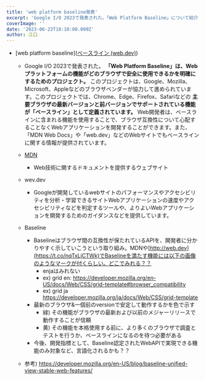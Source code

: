 ```yaml
---
title: 'web platform baseline発表'
excerpt: 'Google I/O 2023で発表された。「Web Platform Baseline」について紹介'
coverImage: ''
date: '2023-06-23T18:10:00.000Z'
author: 江口
---
```


- [web platform baseline]([ベースライン (web.dev)](https://web.dev/baseline/))
	- Google I/O 2023で発表された。 **「Web Platform Baseline」は、Webプラットフォームの機能がどのブラウザで安全に使用できるかを明確にするためのプロジェクト。** このプロジェクトは、Google、Mozilla、Microsoft、Appleなどのブラウザベンダーが協力して進められています。このプロジェクトでは、Chrome、Edge、Firefox、Safariなどの **主要ブラウザの最新バージョンと前バージョンでサポートされている機能が「ベースライン」として定義されています。** Web開発者は、ベースラインに含まれる機能を使用することで、ブラウザ互換性について心配することなくWebアプリケーションを開発することができます。また、「MDN Web Docs」や「web.dev」などのWebサイトでもベースラインに関する情報が提供されています。
	- [MDN](https://developer.mozilla.org/ja/docs/Web)
		- Web技術に関するドキュメントを提供するウェブサイト
	- wev.dev
		- Googleが開発しているwebサイトのパフォーマンスやアクセシビリティを分析・学習できるサイトWebアプリケーションの速度やアクセシビリティなどを判定するツールや、よりよいWebアプリケーションを開発するためのガイダンスなどを提供しています。

	- Baseline
		- Baselineはブラウザ間の互換性が保たれているAPIを、開発者に分かりやすく示していこうという取り組み。MDNや[http://web.dev](https://t.co/nqTxLjCTWk)でBaselineを満たす機能には以下の画像のようなマークが付くらしい。どこでみれる？？
			- enjaはみれない
			- ex) grid en: https://developer.mozilla.org/en-US/docs/Web/CSS/grid-template#browser_compatibility
			- ex) grid ja https://developer.mozilla.org/ja/docs/Web/CSS/grid-template
		- 最新のブラウザ&一個前のversionで安定して動作するかを色で示す
			- 緑) その機能がブラウザの最新および以前のメジャーリリースで動作することが信頼
			- 黄) その機能を本格使用する前に、より多くのブラウザで調査とテストを行うか、ベースラインになるのを待つ必要がある
		- 今後、開発指標として、Baseline認定されたWebAPIで実現できる機能のみ対象など、言語化されるかも？？
	- 参考) https://developer.mozilla.org/en-US/blog/baseline-unified-view-stable-web-features/
 